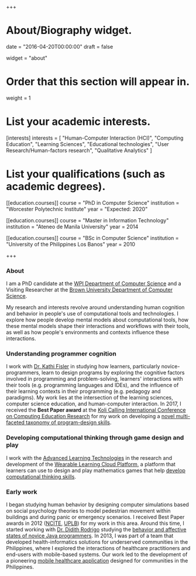 +++
# About/Biography widget.

date = "2016-04-20T00:00:00"
draft = false

widget = "about"

# Order that this section will appear in.
weight = 1

# List your academic interests.
[interests]
  interests = [
    "Human-Computer Interaction (HCI)",
    "Computing Education",
    "Learning Sciences",
    "Educational technologies",
    "User Research/Human-factors research",
    "Qualitative Analytics"
  ]

# List your qualifications (such as academic degrees).
[[education.courses]]
  course = "PhD in Computer Science"
  institution = "Worcester Polytechnic Institute"
  year = "Expected: 2020"

[[education.courses]]
  course = "Master in Information Technology"
  institution = "Ateneo de Manila University"
  year = 2014

[[education.courses]]
  course = "BSc in Computer Science"
  institution = "University of the Philippines Los Banos"
  year = 2010

+++

### **About**

I am a PhD candidate at the [WPI Department of Computer Science](https://www.cs.wpi.edu) and a Visiting Researcher at the [Brown University Department of Computer Science](https://cs.brown.edu/).

My research and interests revolve around understanding human cognition and behavior in people's use of computational tools and technologies. I explore how people develop mental models about computational tools, how these mental models shape their interactions and workflows with their tools, as well as how people's environments and contexts influence these interactions.

### **Understanding programmer cognition**

I work with [Dr. Kathi Fisler](http://cs.brown.edu/~kfisler/) in studying how learners, particularly novice-programmers, learn to design programs by exploring the cognitive factors involved in programming and problem-solving, learners' interactions with their tools (e.g. programming languages and IDEs), and the influence of their learning contexts in their programming (e.g. pedagogy and paradigms). My work lies at the intersection of the learning sciences, computer science education, and human-computer interaction. In 2017, I received the **Best Paper award** at the [Koli Calling International Conference on Computing Education Research](https://www.kolicalling.fi/index.php/previous-koli-calling-conferences/koli-calling-2017/general-information-2017) for my work on developing a [novel multi-faceted taxonomy of program-design skills](publication/koli-2017-1).

### **Developing computational thinking through game design and play**
I work with the [Advanced Learning Technologies](http://alt.wpi.edu) in the research and development of the [Wearable Learning Cloud Platform](http://wlcp.embodied.wpi.edu/), a platform that learners can use to design and play mathematics games that help [develop computational thinking skills](https://www.wpi.edu/news/wpi-researchers-awarded-grant-help-k-12-students-design-math-games). 

### **Early work**

I began studying human behavior by designing computer simulations based on social psychology theories to model pedestrian movement within buildings and during panic or emergency scenarios. I received Best Paper awards in 2012 ([NCITE](publication/pitj-2013), [UPLB](publication/uplb-sfrc-2012)) for my work in this area. Around this time, I started working with [Dr. Didith Rodrigo](http://www.ateneo.edu/ls/sose/iscs/faculty/rodrigo-ma-mercedes-t) studying the [behavior and affective states of novice Java programmers](publication/jecr-2013). In 2013, I was part of a team that developed health-informatics solutions for underserved communities in the Philippines, where I explored the interactions of healthcare practitioners and end-users with mobile-based systems. Our work led to the development of a pioneering [mobile healthcare application](publication/mdm-2014) designed for communities in the Philippines.
